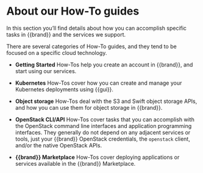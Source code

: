 # About our How-To guides

In this section you’ll find details about how you can accomplish
specific tasks in {{brand}} and the services we support.

There are several categories of How-To guides, and they tend to be
focused on a specific cloud technology.

* **Getting Started** How-Tos help you create an account in {{brand}},
  and start using our services.

* **Kubernetes** How-Tos cover how you can create and manage your
  Kubernetes deployments using {{gui}}.

* **Object storage** How-Tos deal with the S3 and Swift object storage
  APIs, and how you can use them for object storage in
  {{brand}}.

* **OpenStack CLI/API** How-Tos cover tasks that you can accomplish
  with the OpenStack command line interfaces and application
  programming interfaces. They generally do not depend on any adjacent
  services or tools, just your {{brand}} OpenStack
  credentials, the `openstack` client, and/or the native OpenStack
  APIs.

* **{{brand}} Marketplace** How-Tos cover deploying applications or services available in the {{brand}} Marketplace.

<!-- TODO: we’ll enable these as we migrate content.
* **Terraform** How-Tos deal with Terraform configurations and how you
  can apply them in {{brand}}. They build on the
  `terraform` binary and the
  [OpenStack](https://registry.terraform.io/providers/terraform-provider-openstack/openstack/latest/docs)
  and
  [Kubernetes](https://registry.terraform.io/providers/hashicorp/kubernetes/latest/docs)
  providers.
-->
